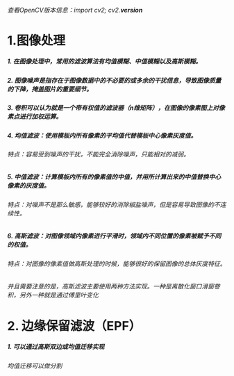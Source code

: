 ###### 查看OpenCV版本信息：import cv2; cv2.__version__

# 1.图像处理
##### 1. 在图像处理中，常用的滤波算法有均值模糊、中值模糊以及高斯模糊。
##### 2. 图像噪声是指存在于图像数据中的不必要的或多余的干扰信息，导致图像质量的下降，掩盖图片的重要细节。
##### 3. 卷积可以认为就是一个带有权值的滤波器（n维矩阵），在图像的像素图上对像素点进行加权运算。
##### 4. 均值滤波：使用模板内所有像素的平均值代替模板中心像素灰度值。
###### 特点：容易受到噪声的干扰，不能完全消除噪声，只能相对的减弱。
##### 5. 中值滤波：计算模板内所有的像素值的中值，并用所计算出来的中值替换中心像素的灰度值。
###### 特点：对噪声不是那么敏感，能够较好的消除椒盐噪声，但是容易导致图像的不连续性。
##### 6. 高斯滤波：对图像领域内像素进行平滑时，领域内不同位置的像素被赋予不同的权值。
###### 特点：对图像的像素值做高斯处理的时候，能够很好的保留图像的总体灰度特征。
###### 并且需要注意的是，高斯滤波主要使用两种方法实现。一种是离散化窗口滑窗卷积，另外一种就是通过傅里叶变化

# 2. 边缘保留滤波（EPF）
##### 1. 可以通过高斯双边或均值迁移实现
###### 均值迁移可以做分割